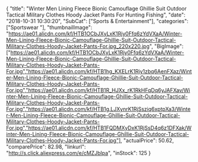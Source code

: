 {
	"title": "Winter Men Lining Fleece Bionic Camouflage Ghillie Suit Outdoor Tactical Military Clothes Hoody Jacket Pants For Hunting Fishing",
	"date": "2018-10-31 10:30:20",
	"SubCat": ["Sports & Entertainment"],
	"categories": ["Sportswear "],
	"thumbnailImage": "https://ae01.alicdn.com/kf/HTB1OCbJXyLxK1Rjy0Ffq6zYdVXaA/Winter-Men-Lining-Fleece-Bionic-Camouflage-Ghillie-Suit-Outdoor-Tactical-Military-Clothes-Hoody-Jacket-Pants-For.jpg_220x220.jpg",
	"BigImage": ["https://ae01.alicdn.com/kf/HTB1OCbJXyLxK1Rjy0Ffq6zYdVXaA/Winter-Men-Lining-Fleece-Bionic-Camouflage-Ghillie-Suit-Outdoor-Tactical-Military-Clothes-Hoody-Jacket-Pants-For.jpg","https://ae01.alicdn.com/kf/HTB1hg_KXELrK1Rjy1zbq6AenFXaz/Winter-Men-Lining-Fleece-Bionic-Camouflage-Ghillie-Suit-Outdoor-Tactical-Military-Clothes-Hoody-Jacket-Pants-For.jpg","https://ae01.alicdn.com/kf/HTB1R_HJXx_rK1RkHFqDq6yJAFXav/Winter-Men-Lining-Fleece-Bionic-Camouflage-Ghillie-Suit-Outdoor-Tactical-Military-Clothes-Hoody-Jacket-Pants-For.jpg","https://ae01.alicdn.com/kf/HTB1g.LJXynrK1RjSsziq6xptpXa3/Winter-Men-Lining-Fleece-Bionic-Camouflage-Ghillie-Suit-Outdoor-Tactical-Military-Clothes-Hoody-Jacket-Pants-For.jpg","https://ae01.alicdn.com/kf/HTB1FQDMXyDxK1RjSsD4q6z1DFXak/Winter-Men-Lining-Fleece-Bionic-Camouflage-Ghillie-Suit-Outdoor-Tactical-Military-Clothes-Hoody-Jacket-Pants-For.jpg"],
	"actualPrice": 50.62,
	"comparePrice": 82.98,
	"linkurl": "http://s.click.aliexpress.com/e/cMZJbIpa",
	"inStock": 125
}
